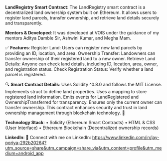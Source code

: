 **LandRegistry Smart Contract**:
The LandRegistry smart contract is a decentralized land ownership system built on Ethereum. It allows users to register land parcels, transfer ownership, and retrieve land details securely and transparently.

**Mentors & Developed**:
It was developed at VOIS under the guidance of my mentors Aditya Damble Sir, Ashwini Kumar, and Megha Mam.

✅ **Features**:
Register Land: Users can register new land parcels by providing an ID, location, and area.
Ownership Transfer: Landowners can transfer ownership of their registered land to a new owner.
Retrieve Land Details: Anyone can check land details, including ID, location, area, owner, and registration status.
Check Registration Status: Verify whether a land parcel is registered.

🔍 **Smart Contract Details**:
Uses Solidity ^0.8.0 and follows the MIT License.
Implements struct to define land properties.
Uses a mapping to store registered land information.
Emits events for LandRegistered and OwnershipTransferred for transparency.
Ensures only the current owner can transfer ownership.
This contract enhances security and trust in land ownership management through blockchain technology. 🚀

**Technology Stack**:
• Solidity (Ethereum Smart Contracts)
• HTML & CSS (User Interface)
• Ethereum Blockchain (Decentralized ownership records)

**LinkedIn**:
🔗 Connect with me on LinkedIn: https://www.linkedin.com/in/jay-poriya-292b20264?utm_source=share&utm_campaign=share_via&utm_content=profile&utm_medium=android_app
